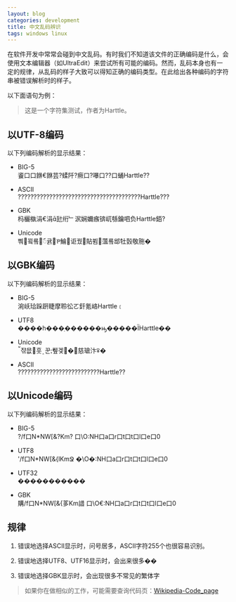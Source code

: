 ```yaml
---
layout: blog
categories: development
title: 中文乱码辨识
tags: windows linux
---
```


在软件开发中常常会碰到中文乱码。有时我们不知道该文件的正确编码是什么，会使用文本编辑器（如UltraEdit）来尝试所有可能的编码。然而，乱码本身也有一定的规律，从乱码的样子大致可以得知正确的编码类型。在此给出各种编码的字符串被错误解析时的样子。

以下面语句为例：

> 这是一个字符集测试，作者为Harttle。

<!--more-->

## 以UTF-8编码

以下列编码解析的显示结果：

* BIG-5  
餈口口銝€銝芸?蝚阡?瘚口?嚗口??口蛹Harttle??

* ASCII  
???????????????????????????????????????Harttle???

* GBK  
杩欐槸涓€涓瓧绗﹂泦娴嬭瘯锛屼綔鑰呬负Harttle銆?

* Unicode  
뿨꾘룤ꪸ귥ꚬ鯩讵꿨貼뷤薀룤䢺牡瑴敬胣�

## 以GBK编码

以下列编码解析的显示结果：

* BIG-5   
涴岆珨跺趼睫摩聆彸ㄛ釬氪峈Harttle﹝

* UTF8  
����һ���ַ������ԣ�����ΪHarttle��

* Unicode  
쟊믒훗﮷꾼퓊겣�꫎慈瑲汴ꅥ�

* ASCII  
??????????????????????????Harttle??

## 以Unicode编码

以下列编码解析的显示结果：

* BIG-5    
?/f口N*NW[&?Km?
口\O:NH口a口r口t口t口l口e口0  

* UTF8  
'/f口N*NW[&{lKmՋ
�\O�:NH口a口r口t口t口l口e口0  

* UTF32  
�����������

* GBK  
購/f口N*NW[&{茤Km諎
口\O€:NH口a口r口t口t口l口e口0

## 规律  

1. 错误地选择ASCII显示时，问号居多，ASCII字符255个也很容易识别。

2. 错误地选择UTF8、UTF16显示时，会出来很多��

3. 错误地选择GBK显示时，会出现很多不常见的繁体字


> 如果你在做相似的工作，可能需要查询代码页：[Wikipedia-Code_page][wiki]

[wiki]:http://en.wikipedia.org/wiki/Code_page/

